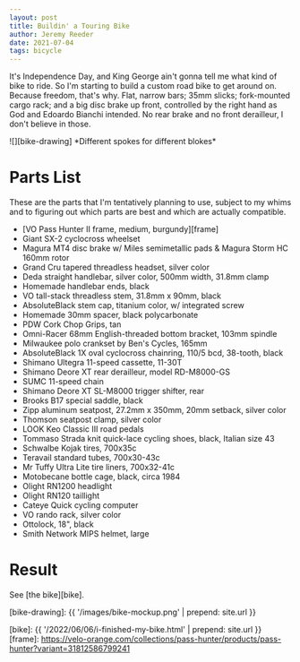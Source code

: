 ```yaml
---
layout: post
title: Buildin' a Touring Bike
author: Jeremy Reeder
date: 2021-07-04
tags: bicycle
---
```


It's Independence Day, and King George ain't gonna tell me what kind of bike to
ride. So I'm starting to build a custom road bike to get around on. Because
freedom, that's why. Flat, narrow bars; 35mm slicks; fork-mounted cargo rack;
and a big disc brake up front, controlled by the right hand as God and Edoardo
Bianchi intended. No rear brake and no front derailleur, I don't believe in
those.

<div class="gallery" markdown=1>
![][bike-drawing]
*Different spokes for different blokes*
</div>

# Parts List

These are the parts that I'm tentatively planning to use, subject to my whims
and to figuring out which parts are best and which are actually compatible.

- [VO Pass Hunter II frame, medium, burgundy][frame]
- Giant SX-2 cyclocross wheelset
- Magura MT4 disc brake w/ Miles semimetallic pads & Magura Storm HC 160mm rotor
- Grand Cru tapered threadless headset, silver color
- Deda straight handlebar, silver color, 500mm width, 31.8mm clamp
- Homemade handlebar ends, black
- VO tall-stack threadless stem, 31.8mm x 90mm, black
- AbsoluteBlack stem cap, titanium color, w/ integrated screw
- Homemade 30mm spacer, black polycarbonate
- PDW Cork Chop Grips, tan
- Omni-Racer 68mm English-threaded bottom bracket, 103mm spindle
- Milwaukee polo crankset by Ben's Cycles, 165mm
- AbsoluteBlack 1X oval cyclocross chainring, 110/5 bcd, 38-tooth, black
- Shimano Ultegra 11-speed cassette, 11-30T
- Shimano Deore XT rear derailleur, model RD-M8000-GS
- SUMC 11-speed chain
- Shimano Deore XT SL-M8000 trigger shifter, rear
- Brooks B17 special saddle, black
- Zipp aluminum seatpost, 27.2mm x 350mm, 20mm setback, silver color
- Thomson seatpost clamp, silver color
- LOOK Keo Classic III road pedals
- Tommaso Strada knit quick-lace cycling shoes, black, Italian size 43
- Schwalbe Kojak tires, 700x35c
- Teravail standard tubes, 700x30-43c
- Mr Tuffy Ultra Lite tire liners, 700x32-41c
- Motobecane bottle cage, black, circa 1984
- Olight RN1200 headlight
- Olight RN120 taillight
- Cateye Quick cycling computer
- VO rando rack, silver color
- Ottolock, 18", black
- Smith Network MIPS helmet, large

# Result

See [the bike][bike].

[bike-drawing]: {{ '/images/bike-mockup.png' | prepend: site.url }}

[bike]:  {{ '/2022/06/06/i-finished-my-bike.html' | prepend: site.url }}
[frame]: https://velo-orange.com/collections/pass-hunter/products/pass-hunter?variant=31812586799241
